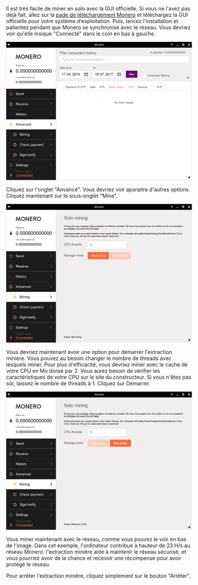 Il est très facile de miner en solo avec la GUI officielle. Si vous ne l'avez pas déjà fait, allez sur la <a href="{{site.baseurl}}/downloads/">pade de téléchargement Monero</a> et téléchargez la GUI officielle pour votre système d'exploitation. Puis, lancez l'installation et patientez pendant que Monero se synchronise avec le réseau. Vous devriez voir qu'elle insique "Connecté" dans le coin en bas à gauche.

<img src="/resources/user-guides/png/solo_mine_GUI/01.PNG" style="width: 600px;"/>

Cliquez sur l'onglet "Anvancé". Vous devriez voir aparaitre d'autres options. Cliquez maintenant sur le sous-onglet "Mine".

<img src="/resources/user-guides/png/solo_mine_GUI/02.PNG" style="width: 600px;"/>

Vous devriez maintenant avoir une option pour démarrer l'extraction minière. Vous pouvez au besoin changer le nombre de threads avec lesquels miner. Pour plus d'efficacité, vous devriez miner avec le cache de votre CPU en Mo divisé par 2. Vous aurez besoin de vérifier les caractéristiques de votre CPU sur le site du constructeur. Si vous n'êtes pas sûr, laissez le nombre de threads à 1. Cliquez sur Démarrer.

<img src="/resources/user-guides/png/solo_mine_GUI/03.PNG" style="width: 600px;"/>

Vous miner maintenant avec le réseau, comme vous pouvez le voir en bas de l'image. Dans cet exemple, l'ordinateur contribue à hauteur de 23 H/s au réseau Monero. l'extraction minière aide à maintenir le réseau sécurisé, et vous pourriez avoir de la chance et recevoir une récompense pour avoir protégé le réseau.

Pour arrêter l'extraction minière, cliquez simplement sur le bouton "Arrêter".
